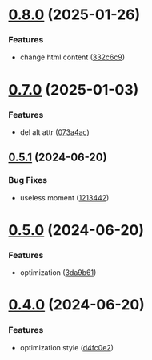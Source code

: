 # [0.8.0](https://github.com/tardis-ksh/hexo-ai-summaries/compare/v0.7.0...v0.8.0) (2025-01-26)


### Features

* change html content ([332c6c9](https://github.com/tardis-ksh/hexo-ai-summaries/commit/332c6c96400955bca86339861367cf2daa1ac936))



# [0.7.0](https://github.com/tardis-ksh/hexo-ai-summaries/compare/v0.5.1...v0.7.0) (2025-01-03)


### Features

* del alt attr ([073a4ac](https://github.com/tardis-ksh/hexo-ai-summaries/commit/073a4acd281fd297dc1d634a25f8881990432b83))



## [0.5.1](https://github.com/tardis-ksh/hexo-ai-summaries/compare/v0.5.0...v0.5.1) (2024-06-20)


### Bug Fixes

* useless moment ([1213442](https://github.com/tardis-ksh/hexo-ai-summaries/commit/1213442a8d9fd95fea29056f1ac25725fe66f676))



# [0.5.0](https://github.com/tardis-ksh/hexo-ai-summaries/compare/v0.4.0...v0.5.0) (2024-06-20)


### Features

* optimization ([3da9b61](https://github.com/tardis-ksh/hexo-ai-summaries/commit/3da9b61de2dd3e2325d59c0405f19e8cf7334f20))



# [0.4.0](https://github.com/tardis-ksh/hexo-ai-summaries/compare/v0.3.0...v0.4.0) (2024-06-20)


### Features

* optimization style ([d4fc0e2](https://github.com/tardis-ksh/hexo-ai-summaries/commit/d4fc0e2bdda7651a3265cd42aad8e8ca29d87044))



